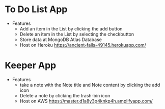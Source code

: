# To Do List App
- Features
  - Add an item in the List by clicking the add button
  - Delete an item in the List by selecting the checkbutton
  - Store data at MongoDB Atlas Database
  - Host on Heroku https://ancient-falls-49145.herokuapp.com/  

# Keeper App
- Features 
  - take a note with the Note title and Note content by clicking the add icon
  - Delete a note by clicking the trash-bin icon
  - Host on AWS https://master.d1a8y3p4knkp4h.amplifyapp.com/
